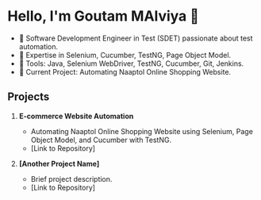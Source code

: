 # Hello, I'm Goutam MAlviya 👋
- 🌱 Software Development Engineer in Test (SDET) passionate about test automation.
- 🚀 Expertise in Selenium, Cucumber, TestNG, Page Object Model.
- 🔧 Tools: Java, Selenium WebDriver, TestNG, Cucumber, Git, Jenkins.
- 💼 Current Project: Automating Naaptol Online Shopping Website.

## Projects
1. **E-commerce Website Automation**  
   - Automating Naaptol Online Shopping Website using Selenium, Page Object Model, and Cucumber with TestNG.  
   - [Link to Repository]

2. **[Another Project Name]**  
   - Brief project description.  
   - [Link to Repository]
